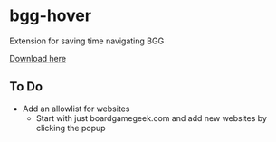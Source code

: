 # bgg-hover

Extension for saving time navigating BGG

[Download here](https://chrome.google.com/webstore/detail/bgg-hover/npikjghibeikchpjjommcpahcocolfmc)

## To Do
- Add an allowlist for websites
    - Start with just boardgamegeek.com and add new websites by clicking the popup
